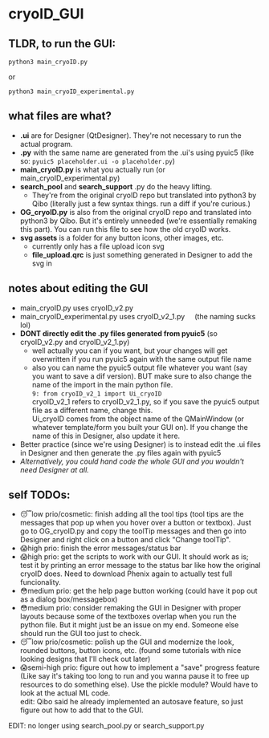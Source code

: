 # cryoID_GUI

## TLDR, to run the GUI: 
```
python3 main_cryoID.py
```
or
```
python3 main_cryoID_experimental.py
```

## what files are what?
- **.ui** are for Designer (QtDesigner). They're not necessary to run the actual program.
- **.py** with the same name are generated from the .ui's using pyuic5 (like so: ```pyuic5 placeholder.ui -o placeholder.py```)
- **main_cryoID.py** is what you actually run (or main_cryoID_experimental.py)
- **search_pool** and **search_support** .py do the heavy lifting. 
    - They're from the original cryoID repo but translated into python3 by Qibo (literally just a few syntax things. run a diff if you're curious.)
- **OG_cryoID.py** is also from the original cryoID repo and translated into python3 by Qibo. But it's entirely unneeded (we're essentially remaking this part). You can run this file to see how the old cryoID works.
- **svg assets** is a folder for any button icons, other images, etc.
    - currently only has a file upload icon svg
    - **file_upload.qrc** is just something generated in Designer to add the svg in

## notes about editing the GUI
- main_cryoID.py uses cryoID_v2.py
- main_cryoID_experimental.py uses cryoID_v2_1.py &nbsp;&nbsp;&nbsp; (the naming sucks lol)
    <br>
- **DONT directly edit the .py files generated from pyuic5** (so cryoID_v2.py and cryoID_v2_1.py)
    - well actually you can if you want, but your changes will get overwritten if you run pyuic5 again with the same output file name
    - also you can name the pyuic5 output file whatever you want (say you want to save a dif version). BUT make sure to also change the name of the import in the main python file. <br>
    ```9: from cryoID_v2_1 import Ui_cryoID``` <br>
    cryoID_v2_1 refers to cryoID_v2_1.py, so if you save the pyuic5 output file as a different name, change this. <br>
    Ui_cryoID comes from the object name of the QMainWindow (or whatever template/form you built your GUI on). If you change the name of this in Designer, also update it here.
- Better practice (since we're using Designer) is to instead edit the .ui files in Designer and then generate the .py files again with pyuic5
- *Alternatively, you could hand code the whole GUI and you wouldn't need Designer at all.*

## self TODOs:
- :sleeping:low prio/cosmetic: finish adding all the tool tips (tool tips are the messages that pop up when you hover over a button or textbox). Just go to OG_cryoID.py and copy the toolTip messages and then go into Designer and right click on a button and click "Change toolTip".
- :scream:high prio: finish the error messages/status bar
- :scream:high prio: get the scripts to work with our GUI. It should work as is; test it by printing an error message to the status bar like how the original cryoID does. Need to download Phenix again to actually test full funcionality.
- :flushed:medium prio: get the help page button working (could have it pop out as a dialog box/messagebox)
- :flushed:medium prio: consider remaking the GUI in Designer with proper layouts because some of the textboxes overlap when you run the python file. But it might just be an issue on my end. Someone else should run the GUI too just to check.
- :sleeping:low prio/cosmetic: polish up the GUI and modernize the look, rounded buttons, button icons, etc. (found some tutorials with nice looking designs that I'll check out later)
- :scream:semi-high prio: figure out how to implement a "save" progress feature (Like say it's taking too long to run and you wanna pause it to free up resources to do something else). Use the pickle module? Would have to look at the actual ML code. <br>
edit: Qibo said he already implemented an autosave feature, so just figure out how to add that to the GUI.



EDIT: no longer using search_pool.py or search_support.py